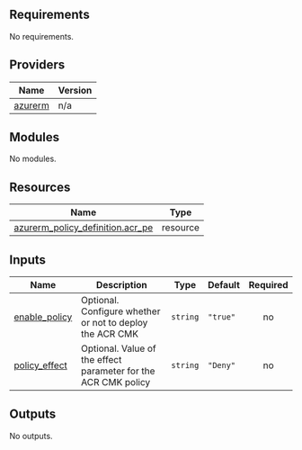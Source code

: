 <!-- BEGIN_TF_DOCS -->
## Requirements

No requirements.

## Providers

| Name | Version |
|------|---------|
| <a name="provider_azurerm"></a> [azurerm](#provider\_azurerm) | n/a |

## Modules

No modules.

## Resources

| Name | Type |
|------|------|
| [azurerm_policy_definition.acr_pe](https://registry.terraform.io/providers/hashicorp/azurerm/latest/docs/resources/policy_definition) | resource |

## Inputs

| Name | Description | Type | Default | Required |
|------|-------------|------|---------|:--------:|
| <a name="input_enable_policy"></a> [enable\_policy](#input\_enable\_policy) | Optional. Configure whether or not to deploy the ACR CMK | `string` | `"true"` | no |
| <a name="input_policy_effect"></a> [policy\_effect](#input\_policy\_effect) | Optional. Value of the effect parameter for the ACR CMK policy | `string` | `"Deny"` | no |

## Outputs

No outputs.
<!-- END_TF_DOCS -->